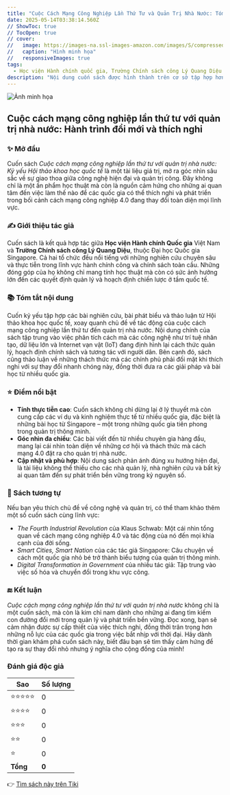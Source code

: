 ```yaml
---
title: "Cuộc Cách Mạng Công Nghiệp Lần Thứ Tư và Quản Trị Nhà Nước: Tóm Tắt Kỷ Yếu Hội Thảo Khoa Học Quốc Tế"
date: 2025-05-14T03:38:14.560Z
// ShowToc: true
// TocOpen: true
// cover:
//   image: https://images-na.ssl-images-amazon.com/images/S/compressed.photo.goodreads.com/books/1630144931i/58874035.jpg
//   caption: "Hình minh họa"
//   responsiveImages: true
tags:
  - Học viện Hành chính quốc gia, Trường Chính sách công Lý Quang Diệu (Đại học Quốc gia Singapore) và V
description: "Nội dung cuốn sách được hình thành trên cơ sở tập hợp hơn 70 bài tham luận của của các học giả, các nhà quản lý đến từ các bộ, ngành, cơ quan Trung ương và địa phương; các cơ sở nghiên cứu và đào tạo tại thành phố Hà Nội, cùng các cán bộ, giảng viên của Học viện Hành chính Quốc gia và Trường Chính sách công Lý Quang Diệu tại Hội thảo khoa học quốc tế Cuộc cách mạng công nghiệp lần thứ tư với quản trị nhà nước. Bằng cách tiếp cận đa chiều, các bài tham luận và ý kiến phát biểu tại Hội thảo đã đánh giá những tác động to lớn của cuộc cách mạng lần thứ tư trên nhiều lĩnh vực và ở nhiều mức độ khác nhau, nhấn mạnh những thách thức đang đặt ra, đồng thời đề xuất các giải pháp để khắc phục những thách thức đó, từng bước tận dụng cơ hội mà cuộc CMCN này mang lại. Với nội dung đó, cuốn sách được chia làm 3 phần:Phần thứ nhất: Tư duy khoa học hệ thống trong quản trị nhà nước và cuộc cách mạng công nghiệp lần thứ tư;Phần thứ hai: Cuộc cách mạng công nghiệp lần thứ tư với quản trị nhà nước;Phần thứ ba: Tác động của cuộc cách mạng công nghiệp lần thứ tư đến kinh tế - xã hội, an ninh quốc phòng và phát triển bền vững."
---
```


![Ảnh minh họa](https://images-na.ssl-images-amazon.com/images/S/compressed.photo.goodreads.com/books/1630144931i/58874035.jpg) 

## Cuộc cách mạng công nghiệp lần thứ tư với quản trị nhà nước: Hành trình đổi mới và thích nghi

### ✨ Mở đầu  
Cuốn sách *Cuộc cách mạng công nghiệp lần thứ tư với quản trị nhà nước: Kỷ yếu Hội thảo khoa học quốc tế* là một tài liệu giá trị, mở ra góc nhìn sâu sắc về sự giao thoa giữa công nghệ hiện đại và quản trị công. Đây không chỉ là một ấn phẩm học thuật mà còn là nguồn cảm hứng cho những ai quan tâm đến việc làm thế nào để các quốc gia có thể thích nghi và phát triển trong bối cảnh cách mạng công nghiệp 4.0 đang thay đổi toàn diện mọi lĩnh vực.

### ✍️ Giới thiệu tác giả  
Cuốn sách là kết quả hợp tác giữa **Học viện Hành chính Quốc gia** Việt Nam và **Trường Chính sách công Lý Quang Diệu**, thuộc Đại học Quốc gia Singapore. Cả hai tổ chức đều nổi tiếng với những nghiên cứu chuyên sâu và thực tiễn trong lĩnh vực hành chính công và chính sách toàn cầu. Những đóng góp của họ không chỉ mang tính học thuật mà còn có sức ảnh hưởng lớn đến các quyết định quản lý và hoạch định chiến lược ở tầm quốc tế.

### 📚 Tóm tắt nội dung  
Cuốn kỷ yếu tập hợp các bài nghiên cứu, bài phát biểu và thảo luận từ Hội thảo khoa học quốc tế, xoay quanh chủ đề về tác động của cuộc cách mạng công nghiệp lần thứ tư đến quản trị nhà nước. Nội dung chính của sách tập trung vào việc phân tích cách mà các công nghệ như trí tuệ nhân tạo, dữ liệu lớn và Internet vạn vật (IoT) đang định hình lại cách thức quản lý, hoạch định chính sách và tương tác với người dân. Bên cạnh đó, sách cũng thảo luận về những thách thức mà các chính phủ phải đối mặt khi thích nghi với sự thay đổi nhanh chóng này, đồng thời đưa ra các giải pháp và bài học từ nhiều quốc gia.

### ⭐ Điểm nổi bật  
- **Tính thực tiễn cao**: Cuốn sách không chỉ dừng lại ở lý thuyết mà còn cung cấp các ví dụ và kinh nghiệm thực tế từ nhiều quốc gia, đặc biệt là những bài học từ Singapore – một trong những quốc gia tiên phong trong quản trị thông minh.  
- **Góc nhìn đa chiều**: Các bài viết đến từ nhiều chuyên gia hàng đầu, mang lại cái nhìn toàn diện về những cơ hội và thách thức mà cách mạng 4.0 đặt ra cho quản trị nhà nước.  
- **Cập nhật và phù hợp**: Nội dung sách phản ánh đúng xu hướng hiện đại, là tài liệu không thể thiếu cho các nhà quản lý, nhà nghiên cứu và bất kỳ ai quan tâm đến sự phát triển bền vững trong kỷ nguyên số.  

### 📖 Sách tương tự  
Nếu bạn yêu thích chủ đề về công nghệ và quản trị, có thể tham khảo thêm một số cuốn sách cùng lĩnh vực:  
- *The Fourth Industrial Revolution* của Klaus Schwab: Một cái nhìn tổng quan về cách mạng công nghiệp 4.0 và tác động của nó đến mọi khía cạnh của đời sống.  
- *Smart Cities, Smart Nation* của các tác giả Singapore: Câu chuyện về cách một quốc gia nhỏ bé trở thành biểu tượng của quản trị thông minh.  
- *Digital Transformation in Government* của nhiều tác giả: Tập trung vào việc số hóa và chuyển đổi trong khu vực công.  

### 🔚 Kết luận  
*Cuộc cách mạng công nghiệp lần thứ tư với quản trị nhà nước* không chỉ là một cuốn sách, mà còn là kim chỉ nam dành cho những ai đang tìm kiếm con đường đổi mới trong quản lý và phát triển bền vững. Đọc xong, bạn sẽ cảm nhận được sự cấp thiết của việc thích nghi, đồng thời trân trọng hơn những nỗ lực của các quốc gia trong việc bắt nhịp với thời đại. Hãy dành thời gian khám phá cuốn sách này, biết đâu bạn sẽ tìm thấy cảm hứng để tạo ra sự thay đổi nhỏ nhưng ý nghĩa cho cộng đồng của mình!


### Đánh giá độc giả

| Sao    | Số lượng |
|--------|----------|
| ⭐⭐⭐⭐⭐ | 0 |
| ⭐⭐⭐⭐ | 0 |
| ⭐⭐⭐ | 0 |
| ⭐⭐ | 0 |
| ⭐ | 0 |
| **Tổng** | **0** |




👉 [Tìm sách này trên Tiki](https://tiki.vn/search?q=Cu%E1%BB%99c%20C%C3%A1ch%20M%E1%BA%A1ng%20C%C3%B4ng%20Nghi%E1%BB%87p%20L%E1%BA%A7n%20Th%E1%BB%A9%20T%C6%B0)